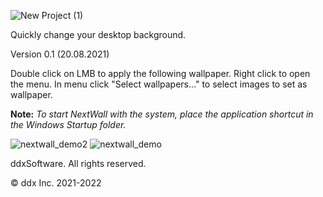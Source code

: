 ![New Project (1)](https://user-images.githubusercontent.com/70449559/138444049-258f4ac9-ebc4-49ad-9518-b95165cb3848.png)

Quickly change your desktop background.
<p>Version 0.1 (20.08.2021)</p>

Double click on LMB to apply the following wallpaper.
Right click to open the menu.
In menu click "Select wallpapers..." to select images to set as wallpaper. 

**Note:** <i>To start NextWall with the system, place the application shortcut in the Windows Startup folder.</i>

![nextwall_demo2](https://user-images.githubusercontent.com/70449559/138294581-7d376193-b15a-42d9-b1b7-67dd209a79b4.png)
![nextwall_demo](https://user-images.githubusercontent.com/70449559/138294573-7a7de70b-dd6b-4934-ba66-86bb423ba102.png)

ddxSoftware. All rights reserved.
<p>© ddx Inc. 2021-2022</p>
